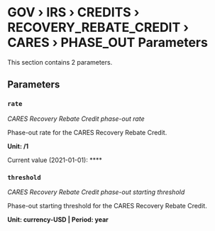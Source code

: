 # GOV › IRS › CREDITS › RECOVERY_REBATE_CREDIT › CARES › PHASE_OUT Parameters

This section contains 2 parameters.

## Parameters

### `rate`
*CARES Recovery Rebate Credit phase-out rate*

Phase-out rate for the CARES Recovery Rebate Credit.

**Unit: /1**

Current value (2021-01-01): ****


### `threshold`
*CARES Recovery Rebate Credit phase-out starting threshold*

Phase-out starting threshold for the CARES Recovery Rebate Credit.

**Unit: currency-USD | Period: year**

